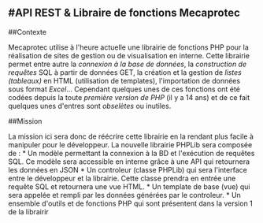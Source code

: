 #API REST & Libraire de fonctions Mecaprotec
---------------------------------------------

##Contexte

Mecaprotec utilise à l'heure actuelle une librairie de fonctions PHP pour la réalisation de sites de gestion ou de visualisation en interne. Cette librairie permet entre autre la *connexion à la base de données*, la *construction de requêtes* SQL à partir de données GET, la création et la gestion de *listes (tableaux)* en HTML (utilisation de templates), l'importation de données sous format *Excel*... Cependant quelques unes de ces fonctions ont été codées depuis la toute *première version de PHP* (il y a 14 ans) et de ce fait quelques unes d'entres sont *obselètes* ou inutiles.

##Mission

La mission ici sera donc de réécrire cette librairie en la rendant plus facile à manipuler pour le développeur. La nouvelle librairie PHPLib sera composée de :
    * Un modèle permettant la connexion à la BD et l'exécution de requêtes SQL. Ce modèle sera accessible en interne grâce à une API qui retournera les données en JSON
    * Un controleur (classe PHPLib) qui sera l'interface entre le développeur et la librairie. Cette classe prendra en entrée une requête SQL et retournera une vue HTML.
    * Un template de base (vue) qui sera appelée et rempli par les données générées par le controleur.
    * Un ensemble d'outils et de fonctions PHP qui sont présentent dans la version 1 de la librairir
 
